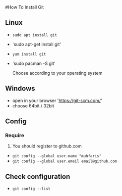 #How To Install Git

## Linux
- `sudo apt install git`
- 'sudo apt-get install git'
- `yum install git`
- 'sudo pacman -S git'

	 Choose according to your operating system

## Windows
- open in your browser 'https://git-scm.com/'
- choose 64bit / 32bit


## Config
### Require
1. You should register to github.com

- `git config --global user.name "muhfaris"`
- `git config --global user.email email@github.com`

## Check configuration
- `git config --list`
